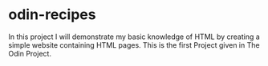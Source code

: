 # odin-recipes
In this project I will demonstrate my basic knowledge of HTML by creating a
simple website containing HTML pages. This is the first Project given
in The Odin Project.
